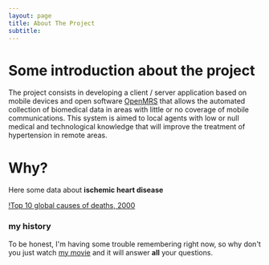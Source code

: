 ```yaml
---
layout: page
title: About The Project
subtitle:
---
```

# Some introduction about the project

The project consists in developing a client / server application based on mobile devices and open software [OpenMRS](https://openmrs.org/) that allows the automated collection of biomedical data in areas with little or no coverage of mobile communications. This system is aimed to local agents with low or null medical and technological knowledge that will improve the treatment of hypertension in remote areas.

# Why?

Here some data about **ischemic heart disease**

[!Top 10 global causes of deaths, 2000](img/causesDeaths2010.jpg)

### my history

To be honest, I'm having some trouble remembering right now, so why don't you just watch [my movie](http://en.wikipedia.org/wiki/The_Princess_Bride_%28film%29) and it will answer **all** your questions.
